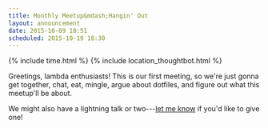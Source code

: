 ```yaml
---
title: Monthly Meetup&mdash;Hangin' Out
layout: announcement
date: 2015-10-09 10:51
scheduled: 2015-10-19 18:30
---
```


{% include time.html %}
{% include location_thoughtbot.html %}

Greetings, lambda enthusiasts! This is our first meeting, so we're
just gonna get together, chat, eat, mingle, argue about dotfiles, and
figure out what this meetup'll be about.

We might also have a lightning talk or two---[let me know] if you'd
like to give one!

[let me know]: mailto:hrs@emacsboston.org
